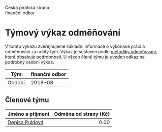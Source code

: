Česká pirátská strana  
finanční odbor

Týmový výkaz odměňování
===========================

V tomtu výkazu zveřejňujeme základní informace o vykonané práci a odměňování
za určitý tým. Výkaz je sestaven podle [metodiky odměňování][metodika],
která obsahuje podrobnosti. U všech členů týmu je uveden odkaz na podrobný osobní výkaz.

Tým:                     | finanční odbor
-----------------------  | --------------------
Období:                  | 2018-08

Členové týmu
--------------

| Jméno a příjmení                  |   Odměna od strany (Kč) |
|:----------------------------------|------------------------:|
| [Denisa Puldová](denisa-puldova/) |                    0.00 |


[metodika]: https://redmine.pirati.cz/projects/po/wiki/Odmenovani

